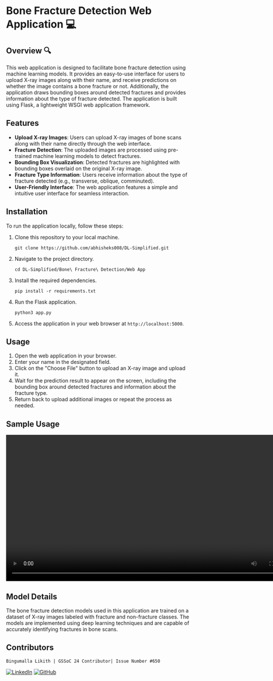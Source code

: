 # Bone Fracture Detection Web Application 💻

## Overview  🔍

This web application is designed to facilitate bone fracture detection using machine learning models. It provides an easy-to-use interface for users to upload X-ray images along with their name, and receive predictions on whether the image contains a bone fracture or not. Additionally, the application draws bounding boxes around detected fractures and provides information about the type of fracture detected. The application is built using Flask, a lightweight WSGI web application framework.

## Features 

- **Upload X-ray Images**: Users can upload X-ray images of bone scans along with their name directly through the web interface.
- **Fracture Detection**: The uploaded images are processed using pre-trained machine learning models to detect fractures.
- **Bounding Box Visualization**: Detected fractures are highlighted with bounding boxes overlaid on the original X-ray image.
- **Fracture Type Information**: Users receive information about the type of fracture detected (e.g., transverse, oblique, comminuted).
- **User-Friendly Interface**: The web application features a simple and intuitive user interface for seamless interaction.

## Installation

To run the application locally, follow these steps:

1. Clone this repository to your local machine.
   ```
   git clone https://github.com/abhisheks008/DL-Simplified.git
   ```
2. Navigate to the project directory.
   ```
   cd DL-Simplified/Bone\ Fracture\ Detection/Web App
   ```
3. Install the required dependencies.
   ```
   pip install -r requirements.txt
   ```
4. Run the Flask application.
   ```
   python3 app.py
   ```
5. Access the application in your web browser at `http://localhost:5000`.

## Usage

1. Open the web application in your browser.
2. Enter your name in the designated field.
3. Click on the "Choose File" button to upload an X-ray image and upload it.
5. Wait for the prediction result to appear on the screen, including the bounding box around detected fractures and information about the fracture type.
6. Return back to upload additional images or repeat the process as needed.

## Sample Usage 
<video height="400" controls>
  <source src="REC-20240528160557.mp4" type="video/mp4">
</video>

## Model Details

The bone fracture detection models used in this application are trained on a dataset of X-ray images labeled with fracture and non-fracture classes. The models are implemented using deep learning techniques and are capable of accurately identifying fractures in bone scans.

## Contributors

`Bingumalla Likith |
GSSoC 24 Contributor|
Issue Number #650`

[![LinkedIn](https://img.shields.io/badge/linkedin-%230077B5.svg?style=for-the-badge&logo=linkedin&logoColor=white)](www.linkedin.com/in/bingumalla-likith-2633392b9)  [![GitHub](https://img.shields.io/badge/github-%23121011.svg?style=for-the-badge&logo=github&logoColor=white)](https://github.com/binguliki)
